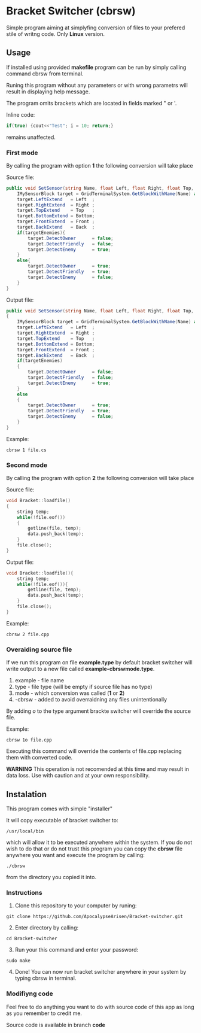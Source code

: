 # Bracket Switcher (cbrsw)

Simple program aiming at simplyfing conversion of files to your prefered stile of writng code. Only **Linux** version.

## Usage

If installed using provided **makefile** program can be run by simply calling command cbrsw from terminal.

Runing this program without any parameters or with wrong parametrs will result in displaying help message.

The program omits brackets which are located in fields marked " or '.

Inline code:

```cpp
if(true) {cout<<"Test"; i = 10; return;}
```

remains unaffected.

### First mode

By calling the program with option **1** the following conversion will take place

Source file:

```csharp
public void SetSensor(string Name, float Left, float Right, float Top, float Bottom, float Front, float Back, bool targetEnemies){
    IMySensorBlock target = GridTerminalSystem.GetBlockWithName(Name) as IMySensorBlock;
    target.LeftExtend   = Left  ;
    target.RightExtend  = Right ;
    target.TopExtend    = Top   ;
    target.BottomExtend = Bottom;
    target.FrontExtend  = Front ;
    target.BackExtend   = Back  ;
    if(targetEnemies){
        target.DetectOwner      = false;
        target.DetectFriendly	= false;
        target.DetectEnemy      = true;
    }
    else{
        target.DetectOwner      = true;
        target.DetectFriendly	= true;
        target.DetectEnemy      = false;
    }
}
```

Output file:

```csharp
public void SetSensor(string Name, float Left, float Right, float Top, float Bottom, float Front, float Back, bool targetEnemies)
{
    IMySensorBlock target = GridTerminalSystem.GetBlockWithName(Name) as IMySensorBlock;
    target.LeftExtend   = Left  ;
    target.RightExtend  = Right ;
    target.TopExtend    = Top   ;
    target.BottomExtend = Bottom;
    target.FrontExtend  = Front ;
    target.BackExtend   = Back  ;
    if(targetEnemies)
	{
        target.DetectOwner      = false;
        target.DetectFriendly	= false;
        target.DetectEnemy      = true;
    }
    else
	{
        target.DetectOwner      = true;
        target.DetectFriendly	= true;
        target.DetectEnemy      = false;
    }
}
```

Example:

```console
cbrsw 1 file.cs
```

### Second mode

By calling the program with option **2** the following conversion will take place

Source file:

```cpp
void Bracket::loadfile()
{
    string temp;
    while(!file.eof())
    {
        getline(file, temp);
        data.push_back(temp);
    }
    file.close();
}
```

Output file:

```cpp
void Bracket::loadfile(){
    string temp;
    while(!file.eof()){
        getline(file, temp);
        data.push_back(temp);
    }
    file.close();
}
```

Example:

```console
cbrsw 2 file.cpp
```

### Overaiding source file

If we run this program on file **example.type** by default bracket switcher will write output to a new file called **example-cbrswmode.type**.
1. example - file name
1. type - file type (will be empty if source file has no type)
1. mode - which conversion was called (**1** or **2**)
1. -cbrsw - added to avoid overraidning any files unintentionally

By adding *o* to the type argument brackte switcher will override the source file.

Example:

```console
cbrsw 1o file.cpp
```

Executing this command will override the contents of file.cpp replacing them with converted code.

**WARNING** This operation is not recomended at this time and may result in data loss. Use with caution and at your own responsibility.

## Instalation

This program comes with simple "installer" 

It will copy executable of bracket switcher to:

```console
/usr/local/bin
```

which will allow it to be executed anywhere within the system. If you do not wish to do that or do not trust this program you can copy the **cbrsw** file anywhere you want and execute the program by calling:

```console
./cbrsw 
```

from the directory you copied it into.

### Instructions

1. Clone this repository to your computer by runing:

```console
git clone https://github.com/ApocalypseArisen/Bracket-switcher.git
```

2. Enter directory by calling:

```console
cd Bracket-switcher
```

3. Run your this command and enter your password:

```console
sudo make
```

4. Done! You can now run bracket switcher anywhere in your system by typing cbrsw in terminal.

### Modifiyng code

Feel free to do anything you want to do with source code of this app as long as you remember to credit me.

Source code is available in branch **code**
